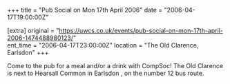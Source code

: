 +++
title = "Pub Social on Mon 17th April 2006"
date = "2006-04-17T19:00:00Z"

[extra]
original = "https://uwcs.co.uk/events/pub-social-on-mon-17th-april-2006-1474488980123/"    
ent_time = "2006-04-17T23:00:00Z"
location = "The Old Clarence, Earlsdon"
+++

Come to the pub for a meal and/or a drink with CompSoc\! The Old Clarence is next to Hearsall Common in Earlsdon , on the number 12 bus route.

